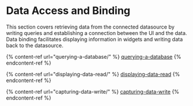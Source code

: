 # Data Access and Binding

This section covers retrieving data from the connected datasource by writing queries and establishing a connection between the UI and the data. Data binding facilitates displaying information in widgets and writing data back to the datasource.

{% content-ref url="querying-a-database/" %}
[querying-a-database](querying-a-database/)
{% endcontent-ref %}

{% content-ref url="displaying-data-read/" %}
[displaying-data-read](displaying-data-read/)
{% endcontent-ref %}

{% content-ref url="capturing-data-write/" %}
[capturing-data-write](capturing-data-write/)
{% endcontent-ref %}
